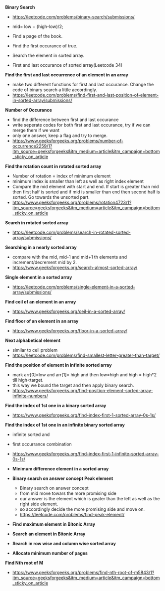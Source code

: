 **Binary Search**
- https://leetcode.com/problems/binary-search/submissions/

-  mid= low + (high-low)/2;
- Find a page of the book.
- Find the first occurance of true.
- Search the element in sorted array.
- First and last occurance of sorted array(Leetcode 34)

**Find the first and last occurrence of an element in an array**
- make two different functions for first and last occurance. Change the code of binary search a little accordingly.
- https://leetcode.com/problems/find-first-and-last-position-of-element-in-sorted-array/submissions/

**Number of Occurance**
- find the difference between first and last occurance
- write seperate codes for both first and last occurance, try if we can merge them if we want
- only one answer, keep a flag and try to merge.
- https://www.geeksforgeeks.org/problems/number-of-occurrence2259/1?itm_source=geeksforgeeks&itm_medium=article&itm_campaign=bottom_sticky_on_article

**Find the rotation count in rotated sorted array**
- Number of rotation = index of minimum element
- minimum index is smaller than left as well as right index element
- Compare the mid element with start and end. If start is greater than mid then first half is 
  sorted and if mid is smaller than end then second half is sorted. Go towards the unsorted part.
- https://www.geeksforgeeks.org/problems/rotation4723/1?itm_source=geeksforgeeks&itm_medium=article&itm_campaign=bottom_sticky_on_article

**Search in rotated sorted array**
- https://leetcode.com/problems/search-in-rotated-sorted-array/submissions/


**Searching in a nearly sorted array**
- compare with the mid, mid-1 and mid+1 th elements and increment/decrement mid by 2.
- https://www.geeksforgeeks.org/search-almost-sorted-array/

**Single element in a sorted array**
- https://leetcode.com/problems/single-element-in-a-sorted-array/submissions/

**Find ceil of an element in an array**
- https://www.geeksforgeeks.org/ceil-in-a-sorted-array/

**Find floor of an element in an array**
- https://www.geeksforgeeks.org/floor-in-a-sorted-array/

**Next alphabetical element**
- similar to ceil problem
- https://leetcode.com/problems/find-smallest-letter-greater-than-target/

**Find the position of element in infinite sorted array**
- mark arr[0]=low and arr[1]= high and then low=high and high = high*2 till high<target.
- this way we bound the target and then apply binary search.
- https://www.geeksforgeeks.org/find-position-element-sorted-array-infinite-numbers/

**Find the index of 1st one in a binary sorted array**
- https://www.geeksforgeeks.org/find-index-first-1-sorted-array-0s-1s/

**Find the index of 1st one in an infinite binary sorted array**
- infinite sorted and
- first occurrance combination
- https://www.geeksforgeeks.org/find-index-first-1-infinite-sorted-array-0s-1s/

- **Minimum difference element in a sorted array**
- **Binary search on answer concept**
 **Peak element**
  - Binary search on answer concept
  - from mid move towars the more promising side
  - our answer is the element which is geater than the left as well as the right side element.
  - so accordingly decide the more promising side and move on.
  - https://leetcode.com/problems/find-peak-element/
- **Find maximum element in Bitonic Array**
- **Search an element in Bitonic Array**
- **Search in row wise and column wise sorted array**
- **Allocate minimum number of pages**

**Find Nth root of M**
- https://www.geeksforgeeks.org/problems/find-nth-root-of-m5843/1?itm_source=geeksforgeeks&itm_medium=article&itm_campaign=bottom_sticky_on_article

